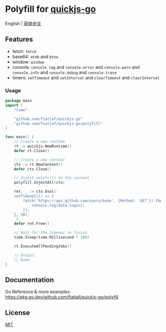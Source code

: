 # Polyfill for [quickjs-go](https://github.com/fiatjaf/quickjs-go)
English | [简体中文](README_zh-cn.md)

## Features
* fetch: `fetch`
* base64: `atob` and `btoa`
* window: `window`
* console: `console.log` and `console.error` and `console.warn` and `console.info` and `console.debug` and `console.trace`
* timers: `setTimeout` and `setInterval` and `clearTimeout` and `clearInterval`

### Usage
```go
package main
import (
	"time"

	"github.com/fiatjaf/quickjs-go"
	"github.com/fiatjaf/quickjs-go/polyfill"
)

func main() {
	// Create a new runtime
	rt := quickjs.NewRuntime()
	defer rt.Close()

	// Create a new context
	ctx := rt.NewContext()
	defer ctx.Close()

	// Inject polyfills to the context
	polyfill.InjectAll(ctx)

	ret, _ := ctx.Eval(`
	setTimeout(() => {
		fetch('https://api.github.com/users/buke', {Method: 'GET'}).then(response => response.json()).then(data => {
			console.log(data.login);
		});
	}, 50);
	`)
	defer ret.Free()

	// Wait for the timeout to finish
	time.Sleep(time.Millisecond * 100)

	rt.ExecuteAllPendingJobs()

	// Output:
	// buke
}
```

## Documentation
Go Reference & more examples: https://pkg.go.dev/github.com/fiatjaf/quickjs-go/polyfill

## License
[MIT](./LICENSE)
